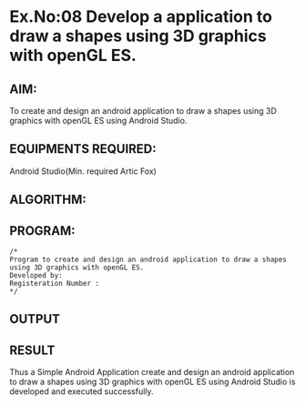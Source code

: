 # Ex.No:08 Develop a application to draw a shapes using 3D graphics with openGL ES.


## AIM:

To create and design an android application to draw a shapes using 3D graphics with openGL ES using Android Studio.

## EQUIPMENTS REQUIRED:

Android Studio(Min. required Artic Fox)

## ALGORITHM:


## PROGRAM:
```
/*
Program to create and design an android application to draw a shapes using 3D graphics with openGL ES.
Developed by:
Registeration Number :
*/
```

## OUTPUT




## RESULT
Thus a Simple Android Application create and design an android application to draw a shapes using 3D graphics with openGL ES using Android Studio is developed and executed successfully.
